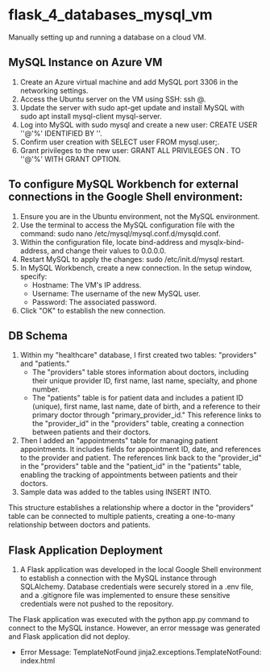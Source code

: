 # flask_4_databases_mysql_vm
Manually setting up and running a database on a cloud VM.

## MySQL Instance on Azure VM
1. Create an Azure virtual machine and add MySQL port 3306 in the networking settings.
2. Access the Ubuntu server on the VM using SSH: ssh <username>@<IP address>.
3. Update the server with sudo apt-get update and install MySQL with sudo apt install mysql-client mysql-server.
4. Log into MySQL with sudo mysql and create a new user: CREATE USER '<user>'@'%' IDENTIFIED BY '<password>'.
5. Confirm user creation with SELECT user FROM mysql.user;.
6. Grant privileges to the new user: GRANT ALL PRIVILEGES ON *.* TO '<user>'@'%' WITH GRANT OPTION.

## To configure MySQL Workbench for external connections in the Google Shell environment:
1. Ensure you are in the Ubuntu environment, not the MySQL environment.
2. Use the terminal to access the MySQL configuration file with the command: sudo nano /etc/mysql/mysql.conf.d/mysqld.conf.
3. Within the configuration file, locate bind-address and mysqlx-bind-address, and change their values to 0.0.0.0.
4. Restart MySQL to apply the changes: sudo /etc/init.d/mysql restart.
5. In MySQL Workbench, create a new connection. In the setup window, specify:
      - Hostname: The VM's IP address.
      - Username: The username of the new MySQL user.
      - Password: The associated password.
6. Click "OK" to establish the new connection.

## DB Schema
1. Within my "healthcare" database, I first created two tables: "providers" and "patients."
   - The "providers" table stores information about doctors, including their unique provider ID, first name, last name, specialty, and phone number.
   - The "patients" table is for patient data and includes a patient ID (unique), first name, last name, date of birth, and a reference to their primary doctor through "primary_provider_id." This reference links to the
     "provider_id" in the "providers" table, creating a connection between patients and their doctors.
2. Then I added an "appointments" table for managing patient appointments. It includes fields for appointment ID, date, and references to the provider and patient. The references link back to the "provider_id" in the "providers" table and the "patient_id" in the "patients" table, enabling the tracking of appointments between patients and their doctors.
3. Sample data was added to the tables using INSERT INTO.

This structure establishes a relationship where a doctor in the "providers" table can be connected to multiple patients, creating a one-to-many relationship between doctors and patients.

## Flask Application Deployment
1. A Flask application was developed in the local Google Shell environment to establish a connection with the MySQL instance through SQLAlchemy. Database credentials were securely stored in a .env file, and a .gitignore file was implemented to ensure these sensitive credentials were not pushed to the repository.

The Flask application was executed with the python app.py command to connect to the MySQL instance. However, an error message was generated and Flask application did not deploy.
- Error Message: TemplateNotFound jinja2.exceptions.TemplateNotFound: index.html

